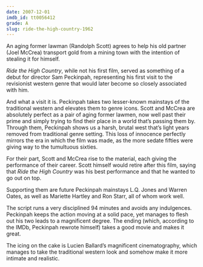 ```yaml
---
date: 2007-12-01
imdb_id: tt0056412
grade: A
slug: ride-the-high-country-1962
---
```


An aging former lawman (Randolph Scott) agrees to help his old partner (Joel McCrea) transport gold from a mining town with the intention of stealing it for himself.

_Ride the High Country_, while not his first film, served as something of a debut for director Sam Peckinpah, representing his first visit to the revisionist western genre that would later become so closely associated with him.

And what a visit it is. Peckinpah takes two lesser-known mainstays of the traditional western and elevates them to genre icons. Scott and McCrea are absolutely perfect as a pair of aging former lawmen, now well past their prime and simply trying to find their place in a world that’s passing them by. Through them, Peckinpah shows us a harsh, brutal west that’s light years removed from traditional genre setting. This loss of innocence perfectly mirrors the era in which the film was made, as the more sedate fifties were giving way to the tumultuous sixties.

For their part, Scott and McCrea rise to the material, each giving the performance of their career. Scott himself would retire after this film, saying that _Ride the High Country_ was his best performance and that he wanted to go out on top.

Supporting them are future Peckinpah mainstays L.Q. Jones and Warren Oates, as well as Mariette Hartley and Ron Starr, all of whom work well.

The script runs a very disciplined 94 minutes and avoids any indulgences. Peckinpah keeps the action moving at a solid pace, yet manages to flesh out his two leads to a magnificent degree. The ending (which, according to the IMDb, Peckinpah rewrote himself) takes a good movie and makes it great.

The icing on the cake is Lucien Ballard’s magnificent cinematography, which manages to take the traditional western look and somehow make it more intimate and realistic.
